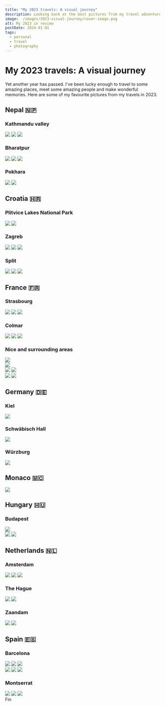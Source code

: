 ```yaml
---
title: "My 2023 travels: A visual journey"
description: Looking back at the best pictures from my travel adventures in 2023
image:  /images/2023-visual-journey/cover-image.png
alt: My 2023 in review
postDate: 2024-01-01
tags:
  - personal
  - travel
  - photography
---
```


# My 2023 travels: A visual journey

Yet another year has passed. I've been lucky enough to travel to some amazing places, meet some amazing people and make wonderful memories. Here are some of my favourite pictures from my travels in 2023.

## Nepal 🇳🇵

### Kathmandu valley
<div class="grid grid-cols-1 sm:grid-cols-2 md:grid-cols-3 gap-4">
  <img src="/images/2023-visual-journey/nepal-10.jpg" loading="lazy">
  <img src="/images/2023-visual-journey/nepal-9.jpg" loading="lazy">
  <img src="/images/2023-visual-journey/nepal-1.jpg" loading="lazy">
</div>

### Bharatpur

<div class="grid grid-cols-1 sm:grid-cols-2 md:grid-cols-3 gap-4">
  <img src="/images/2023-visual-journey/nepal-4.jpg" loading="lazy">
  <img src="/images/2023-visual-journey/nepal-3.jpg" loading="lazy">
  <img src="/images/2023-visual-journey/nepal-5.jpg" loading="lazy">
</div>

### Pokhara
<img src="/images/2023-visual-journey/nepal-2.jpg" loading="lazy">
<img src="/images/2023-visual-journey/nepal-11.jpg" loading="lazy">

## Croatia 🇭🇷

### Plitvice Lakes National Park

<div class="grid grid-cols-1 sm:grid-cols-2 md:grid-cols-3 gap-4">
  <img src="/images/2023-visual-journey/apr-8.jpg" loading="lazy">
  <img src="/images/2023-visual-journey/apr-9.jpg" loading="lazy">
</div>

### Zagreb

<div class="grid grid-cols-1 sm:grid-cols-2 md:grid-cols-3 gap-4">
  <img src="/images/2023-visual-journey/apr-6.jpg" loading="lazy">
  <img src="/images/2023-visual-journey/apr-3.jpg" loading="lazy">
  <img src="/images/2023-visual-journey/apr-4.jpg" loading="lazy">
</div>

### Split

<div class="grid grid-cols-1 sm:grid-cols-2 md:grid-cols-3 gap-4">
  <img src="/images/2023-visual-journey/apr-10.jpg" loading="lazy">
  <img src="/images/2023-visual-journey/apr-13.jpg" loading="lazy">
  <img src="/images/2023-visual-journey/apr-14.jpg" loading="lazy">
</div>

## France 🇫🇷

### Strasbourg

<div class="grid grid-cols-1 sm:grid-cols-2 md:grid-cols-3 gap-4">
  <img src="/images/2023-visual-journey/apr-strasbourg-1.jpg" loading="lazy">
  <img src="/images/2023-visual-journey/apr-strasbourg-2.jpg" loading="lazy">
  <img src="/images/2023-visual-journey/apr-strasbourg-4.jpg" loading="lazy">
</div>

### Colmar

<div class="grid grid-cols-1 sm:grid-cols-2 md:grid-cols-3 gap-4">
  <img src="/images/2023-visual-journey/apr-colmar-2.jpg" loading="lazy">
  <img src="/images/2023-visual-journey/apr-colmar-1.jpg" loading="lazy">
  <img src="/images/2023-visual-journey/apr-colmar-3.jpg" loading="lazy">
</div>

### Nice and surrounding areas

<img src="/images/2023-visual-journey/may-nice-7.jpg" loading="lazy">
<div class="grid grid-cols-1 sm:grid-cols-2 md:grid-cols-3 gap-4">
  <img src="/images/2023-visual-journey/may-nice-3.jpg" loading="lazy">
  <div>
    <img src="/images/2023-visual-journey/may-nice-2.jpg" loading="lazy">
    <img src="/images/2023-visual-journey/may-nice-8.jpg" loading="lazy">
  </div>
  <div>
    <img src="/images/2023-visual-journey/may-nice-5.jpg" loading="lazy">
    <img src="/images/2023-visual-journey/may-nice-6.jpg" loading="lazy">
  </div>
</div>

## Germany 🇩🇪

### Kiel

<div class="grid grid-cols-1 sm:grid-cols-2 md:grid-cols-3 gap-4">
  <img src="/images/2023-visual-journey/june-kiel-2.jpg" loading="lazy">
</div>

### Schwäbisch Hall
<div class="grid grid-cols-1 sm:grid-cols-2 md:grid-cols-3 gap-4">
  <img src="/images/2023-visual-journey/may-schwaebisch-hall-1.jpg" loading="lazy">
</div>

### Würzburg

<img src="/images/2023-visual-journey/aug-wuerzburg-2.jpg" loading="lazy">

## Monaco 🇲🇨

<div class="grid grid-cols-1 sm:grid-cols-2 md:grid-cols-3 gap-4">
  <img src="/images/2023-visual-journey/may-monaco-1.jpg" loading="lazy">
</div>

## Hungary 🇭🇺

### Budapest

<img src="/images/2023-visual-journey/june-budapest-6.jpg" loading="lazy">
<div class="grid grid-cols-1 sm:grid-cols-2 md:grid-cols-3 gap-4">
  <img src="/images/2023-visual-journey/june-budapest-4.jpg" loading="lazy">
  <img src="/images/2023-visual-journey/june-budapest-1.jpg" loading="lazy">
</div>

## Netherlands 🇳🇱

### Amsterdam

<div class="grid grid-cols-1 sm:grid-cols-2 md:grid-cols-3 gap-4">
  <img src="/images/2023-visual-journey/jan-3.jpg" loading="lazy">
  <img src="/images/2023-visual-journey/sep-amsterdam-3.jpg" loading="lazy">
  <img src="/images/2023-visual-journey/sep-amsterdam-2.jpg" loading="lazy">
</div>

### The Hague

<div class="grid grid-cols-1 sm:grid-cols-2 md:grid-cols-3 gap-4">
  <img src="/images/2023-visual-journey/sep-amsterdam-4.jpg" loading="lazy">
  <img src="/images/2023-visual-journey/sep-amsterdam-5.jpg" loading="lazy">
</div>

### Zaandam

<div class="grid grid-cols-1 sm:grid-cols-2 md:grid-cols-3 gap-4">
  <img src="/images/2023-visual-journey/jan-5.jpg" loading="lazy">
  <img src="/images/2023-visual-journey/jan-7.jpg" loading="lazy">
</div>

## Spain 🇪🇸

### Barcelona

<div class="grid grid-cols-1 sm:grid-cols-2 md:grid-cols-3 gap-4">
  <img src="/images/2023-visual-journey/mar-1.jpg" loading="lazy">
  <img src="/images/2023-visual-journey/mar-8.jpg" loading="lazy">
  <img src="/images/2023-visual-journey/mar-7.jpg" loading="lazy">
</div>

<div class="grid grid-cols-1 sm:grid-cols-2 md:grid-cols-3 gap-4">
  <img src="/images/2023-visual-journey/mar-3.jpg" loading="lazy">
  <img src="/images/2023-visual-journey/mar-5.jpg" loading="lazy">
  <img src="/images/2023-visual-journey/mar-6.jpg" loading="lazy">
</div>

### Montserrat

<div class="grid grid-cols-1 sm:grid-cols-2 md:grid-cols-3 gap-4">
  <img src="/images/2023-visual-journey/mar-9.jpg" loading="lazy">
  <img src="/images/2023-visual-journey/mar-11.jpg" loading="lazy">
  <img src="/images/2023-visual-journey/mar-10.jpg" loading="lazy">
</div>

<div class="text-travel-heading text-center mt-8 pb-8">
  Fin
</div>